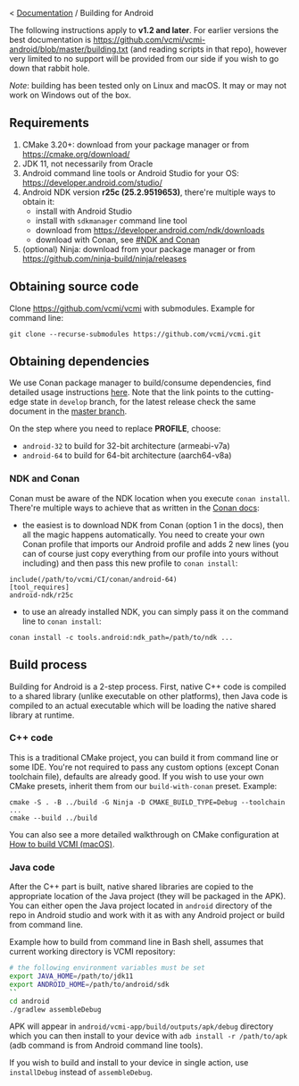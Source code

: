 < [Documentation](../Readme.md) / Building for Android

The following instructions apply to **v1.2 and later**. For earlier versions the best documentation is https://github.com/vcmi/vcmi-android/blob/master/building.txt (and reading scripts in that repo), however very limited to no support will be provided from our side if you wish to go down that rabbit hole.

*Note*: building has been tested only on Linux and macOS. It may or may not work on Windows out of the box.

## Requirements

1. CMake 3.20+: download from your package manager or from https://cmake.org/download/
2. JDK 11, not necessarily from Oracle
3. Android command line tools or Android Studio for your OS: https://developer.android.com/studio/
4. Android NDK version **r25c (25.2.9519653)**, there're multiple ways to obtain it:
    - install with Android Studio
    - install with `sdkmanager` command line tool
    - download from https://developer.android.com/ndk/downloads
    - download with Conan, see [#NDK and Conan](#ndk-and-conan)
5. (optional) Ninja: download from your package manager or from https://github.com/ninja-build/ninja/releases

## Obtaining source code

Clone https://github.com/vcmi/vcmi with submodules. Example for command line:

```
git clone --recurse-submodules https://github.com/vcmi/vcmi.git
```

## Obtaining dependencies

We use Conan package manager to build/consume dependencies, find detailed usage instructions [here](https://github.com/vcmi/vcmi/tree/develop/docs/conan.md). Note that the link points to the cutting-edge state in `develop` branch, for the latest release check the same document in the [master
branch](https://github.com/vcmi/vcmi/tree/master/docs/conan.md).

On the step where you need to replace **PROFILE**, choose:
- `android-32` to build for 32-bit architecture (armeabi-v7a)
- `android-64` to build for 64-bit architecture (aarch64-v8a)

### NDK and Conan

Conan must be aware of the NDK location when you execute `conan install`. There're multiple ways to achieve that as written in the [Conan docs](https://docs.conan.io/1/integrations/cross_platform/android.html):

- the easiest is to download NDK from Conan (option 1 in the docs), then all the magic happens automatically. You need to create your own Conan profile that imports our Android profile and adds 2 new lines (you can of course just copy everything from our profile into yours without including) and then pass this new profile to `conan install`:

```
include(/path/to/vcmi/CI/conan/android-64)
[tool_requires]
android-ndk/r25c
```

- to use an already installed NDK, you can simply pass it on the command line to `conan install`:

```
conan install -c tools.android:ndk_path=/path/to/ndk ...
```

## Build process

Building for Android is a 2-step process. First, native C++ code is compiled to a shared library (unlike executable on other platforms), then Java code is compiled to an actual executable which will be loading the native shared library at runtime.

### C++ code

This is a traditional CMake project, you can build it from command line or some IDE. You're not required to pass any custom options (except Conan toolchain file), defaults are already good. If you wish to use your own CMake presets, inherit them from our `build-with-conan` preset. Example:

```
cmake -S . -B ../build -G Ninja -D CMAKE_BUILD_TYPE=Debug --toolchain ...
cmake --build ../build
```

You can also see a more detailed walkthrough on CMake configuration at [How to build VCMI (macOS)](../developers/Building_macOS.md).

### Java code

After the C++ part is built, native shared libraries are copied to the appropriate location of the Java project (they will be packaged in the APK). You can either open the Java project located in `android` directory of the repo in Android studio and work with it as with any Android project or build from command line.

Example how to build from command line in Bash shell, assumes that current working directory is VCMI repository:

```sh
# the following environment variables must be set
export JAVA_HOME=/path/to/jdk11
export ANDROID_HOME=/path/to/android/sdk
``  
cd android
./gradlew assembleDebug
```

APK will appear in `android/vcmi-app/build/outputs/apk/debug` directory which you can then install to your device with `adb install -r /path/to/apk` (adb command is from Android command line tools).

If you wish to build and install to your device in single action, use `installDebug` instead of `assembleDebug`.
